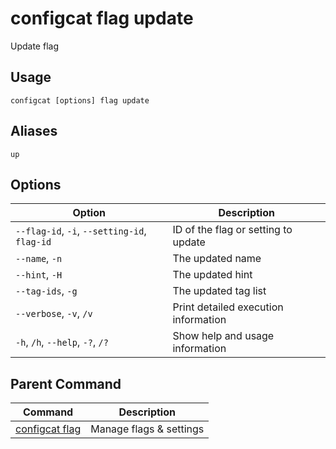 # configcat flag update
Update flag
## Usage
```
configcat [options] flag update
```
## Aliases
`up`
## Options
| Option | Description |
| ------ | ----------- |
| `--flag-id`, `-i`, `--setting-id`, `flag-id` | ID of the flag or setting to update |
| `--name`, `-n` | The updated name |
| `--hint`, `-H` | The updated hint |
| `--tag-ids`, `-g` | The updated tag list |
| `--verbose`, `-v`, `/v` | Print detailed execution information |
| `-h`, `/h`, `--help`, `-?`, `/?` | Show help and usage information |
## Parent Command
| Command | Description |
| ------ | ----------- |
| [configcat flag](configcat-flag.md) | Manage flags & settings |
